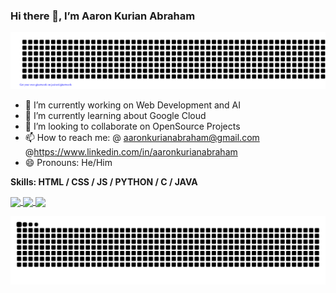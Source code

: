 <!---
AaronKurian/AaronKurian is a ✨ special ✨ repository because its `README.md` (this file) appears on your GitHub profile.
You can click the Preview link to take a look at your changes.
--->
### Hi there 👋, I’m Aaron Kurian Abraham

![git art](https://github.com/AaronKurian/AaronKurian/blob/main/gitartwork.svg)



- 🔭 I’m currently working on  Web Development and AI 
- 🌱 I’m currently learning about Google Cloud 
- 💞️ I’m looking to collaborate on OpenSource Projects  
- 📫 How to reach me: @ aaronkurianabraham@gmail.com @https://www.linkedin.com/in/aaronkurianabraham 
- 😄 Pronouns: He/Him

**Skills:  HTML / CSS / JS / PYTHON / C / JAVA**






                                                                                                                                                                                                                                                                                                                                                                                                                                                                                                                                                         

<!---
![Anurag's GitHub stats](https://github-readme-stats.vercel.app/api?username=aaronkurian&show_icons=true&theme=chartreuse-dark)     

![Top Langs](https://github-readme-stats.vercel.app/api/top-langs/?username=aaronkurian&theme=chartreuse-dark&layout=compact&langs_count=1000)

[![GitHub Streak](http://github-readme-streak-stats.herokuapp.com?user=aaronkurian&theme=chartreuse-dark&hide_border=false&date_format=M%20j%5B%2C%20Y%5D&mode=weekly&card_width=800)](https://git.io/streak-stats)

--->
 <a href="https://github.com/AaronKurian/github-readme-stats">
  <img height=200 align="center" src="https://github-readme-stats.vercel.app/api?username=AaronKurian&theme=chartreuse-dark" />
</a>

<a href="https://github.com/AaronKurian/convoychat](https://git.io/streak-stats">
  <img height=200 align="center" src="http://github-readme-streak-stats.herokuapp.com?user=aaronkurian&theme=chartreuse-dark&hide_border=false&date_format=M%20j%5B%2C%20Y%5D&mode=weekly&card_width=370" />
</a>


<a href="https://github.com/AaronKurian/convoychat">
  <img height=200 align="center" src="https://github-readme-stats.vercel.app/api/top-langs?username=AaronKurian&layout=compact&langs_count=1000&card_width=810&theme=chartreuse-dark" />
</a>





                                                                                                                                                                                                                                                                                                                                                                                                               

![snake gif](https://github.com/AaronKurian/AaronKurian/blob/output/github-contribution-grid-snake-dark.svg)


